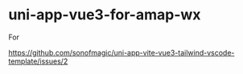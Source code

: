 # uni-app-vue3-for-amap-wx

For 

https://github.com/sonofmagic/uni-app-vite-vue3-tailwind-vscode-template/issues/2